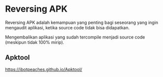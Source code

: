 # Reversing APK
Reversing APK adalah kemampuan yang penting bagi seseorang yang ingin mengaudit aplikasi, ketika source code tidak bisa didapatkan.

Mengembalikan aplikasi yang sudah tercompile menjadi source code (meskipun tidak 100% mirip).

## Apktool
https://ibotpeaches.github.io/Apktool/


